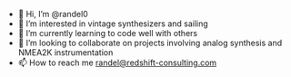 - 👋 Hi, I’m @randel0
- 👀 I’m interested in vintage synthesizers and sailing
- 🌱 I’m currently learning to code well with others
- 💞️ I’m looking to collaborate on projects involving analog synthesis and NMEA2K instrumentation
- 📫 How to reach me randel@redshift-consulting.com

<!---
randel0/randel0 is a ✨ special ✨ repository because its `README.md` (this file) appears on your GitHub profile.
You can click the Preview link to take a look at your changes.
--->
